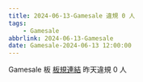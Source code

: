 ```yaml
---
title: 2024-06-13-Gamesale 違規 0 人
tags:
    - Gamesale
abbrlink: 2024-06-13-Gamesale
date: Gamesale-2024-06-13 12:00:00
---
```

Gamesale 板 [板規連結](https://www.ptt.cc/bbs/Gossiping/M.1637425085.A.07D.html)
昨天違規 0 人

